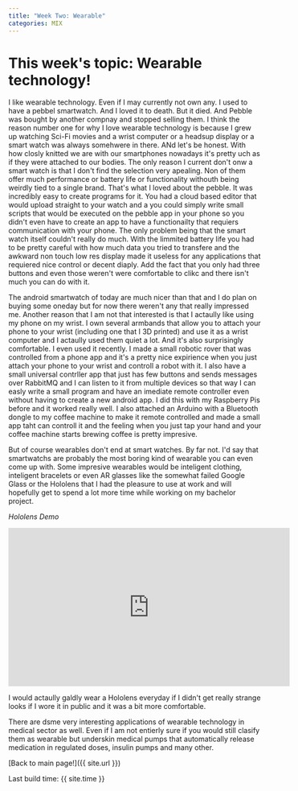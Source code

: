 ```yaml
---
title: "Week Two: Wearable"
categories: MIX
---
```


# This week's topic: Wearable technology!

I like wearable technology. Even if I may currently not own any. I used to have a pebbel smartwatch. And I loved it to death. But it died. And Pebble was bought by another compnay and stopped selling them. I think the reason number one for why I love wearable technology is because I grew up watching Sci-Fi movies and a wrist computer or a headsup display or a smart watch was always somehwere in there. ANd let's be honest. With how closly knitted we are with our smartphones nowadays it's pretty uch as if they were attached to our bodies.
The only reason I current don't onw a smart watch is that I don't find the selection very apealing. Non of them offer much performance or battery life or functionality withouth being weirdly tied to a single brand. That's what I loved about the pebble. It was incredibly easy to create programs for it.
You had a cloud based editor that would upload straight to your watch and a you could simply write small scripts that would be executed on the pebble app in your phone so you didn't even have to create an app to have a functionailty that requiers communication with your phone.
The only problem being that the smart watch itself couldn't really do much. With the limmited battery life you had to be pretty careful with how much data you tried to transfere and the awkward non touch low res display made it useless for any applications that requiered nice control or decent diaply. Add the fact that you only had three buttons and even those weren't were comfortable to clikc and there isn't much you can do with it.

The android smartwatch of today are much nicer than that and I do plan on buying some oneday but for now there weren't any that really impressed me.
Another reason that I am not that interested is that I actaully like using my phone on my wrist. I own several armbands that allow you to attach your phone to your wrist (including one that I 3D printed) and use it as a wrist computer and I actaully used them quiet a lot. And it's also surprisingly comfortable.
I even used it recently. I made a small robotic rover that was controlled from a phone app and it's a pretty nice expirience when you just attach your phone to your wrist and controll a robot with it. I also have a small universal contrller app that just has few buttons and sends messages over RabbitMQ and I can listen to it from multiple devices so that way I can easly write a small program and have an imediate remote controller even without having to create a new android app. I did this with my Raspberry Pis before and it worked really well. I also attached an Arduino with a Bluetooth dongle to my coffee machine to make it remote controlled and made a small app taht can controll it and the feeling when you just tap your hand and your coffee machine starts brewing coffee is pretty impresive.

But of course wearables don't end at smart watches. By far not. I'd say that smartwatchs are probably the most boring kind of wearable you can even come up with. Some impresive wearables would be inteligent clothing, inteligent bracelets or even AR glasses like the somewhat failed Google Glass or the Hololens that I had the pleasure to use at work and will hopefully get to spend a lot more time while working on my bachelor project.

_Hololens Demo_
<iframe width="560" height="315" src="https://www.youtube.com/embed/LFMc3rL7A5o" frameborder="0" allowfullscreen></iframe>

I would actaully galdly wear a Hololens everyday if I didn't get really strange looks if I wore it in public and it was a bit more comfortable.

There are dsme very interesting applications of wearable technology in medical sector as well. Even if I am not entierly sure if you would still clasify them as wearable but underskin medical pumps that automatically release medication in regulated doses, insulin pumps and many other.

[Back to main page!]({{ site.url }})

Last build time: {{ site.time }}
